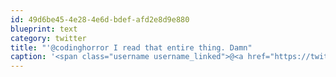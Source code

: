 ```yaml
---
id: 49d6be45-4e28-4e6d-bdef-afd2e8d9e880
blueprint: text
category: twitter
title: "'@codinghorror I read that entire thing. Damn"
caption: '<span class="username username_linked">@<a href="https://twitter.com/codinghorror" title="Jeff Atwood">codinghorror</a></span> I read that entire thing. Damn'
---
```


